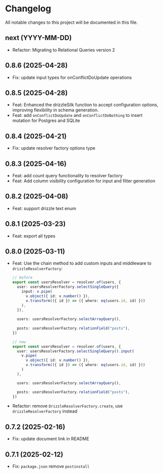 # Changelog

All notable changes to this project will be documented in this file.

## next (YYYY-MM-DD)

- Refactor: Migrating to Relational Queries version 2
  
## 0.8.6 (2025-04-28)

- Fix: update input types for onConflictDoUpdate operations

## 0.8.5 (2025-04-28)

- Feat: Enhanced the drizzleSilk function to accept configuration options, improving flexibility in schema generation.
- Feat: add `onConflictDoUpdate` and `onConflictDoNothing` to insert mutation for Postgres and SQLite

## 0.8.4 (2025-04-21)

- Fix: update resolver factory options type

## 0.8.3 (2025-04-16)

- Feat: add count query functionality to resolver factory
- Feat: Add column visibility configuration for input and filter generation

## 0.8.2 (2025-04-08)

- Feat: support drizzle text enum

## 0.8.1 (2025-03-23)

- Feat: export all types

## 0.8.0 (2025-03-11)

- Feat: Use the chain method to add custom inputs and middleware to `drizzleResolverFactory`:
  ```ts
  // before 
  export const usersResolver = resolver.of(users, {
    user: usersResolverFactory.selectSingleQuery({
      input: v.pipe( 
        v.object({ id: v.number() }), 
        v.transform(({ id }) => ({ where: eq(users.id, id) })) 
      ), 
    }), 
   
    users: usersResolverFactory.selectArrayQuery(),
   
    posts: usersResolverFactory.relationField("posts"),
  })
  
  // now
  export const usersResolver = resolver.of(users, {
    user: usersResolverFactory.selectSingleQuery().input(
      v.pipe(
        v.object({ id: v.number() }),
        v.transform(({ id }) => ({ where: eq(users.id, id) }))
      )
    ),

    users: usersResolverFactory.selectArrayQuery(),

    posts: usersResolverFactory.relationField("posts"),
  })
  ```
- Refactor: remove `DrizzleResolverFactory.create`, use `drizzleResolverFactory` instead

## 0.7.2 (2025-02-16)

- Fix: update document link in README

## 0.7.1 (2025-02-12)

- Fix: `package.json` remove `postinstall` 